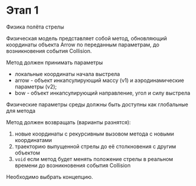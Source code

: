 # Этап 1
Физика полёта стрелы

Физическая модель представляет собой метод, обновляющий координаты объекта Arrow по переданным параметрам, до возникновения события Collision.

Метод должен принимать параметры 
* локальные координаты начала выстрела
* arrow - объект инкапсулирующий массу (v1) и аэродинамические параметры (v2);
* bow - объект инкапсулирующий направление, угол и силу выстрела

Физические параметры среды должны быть доступны как глобальные для метода

Метод должен возвращать (варианты разнятся):
1) новые координаты с рекурсивным вызовом метода с новыми координатами
2) траекторию выпущенной стрелы до её столкновения с другим объектом
3) `void` если метод будет менять положение стрелы в реальном времени до возникновения события Collision

Необходимо выбрать концепцию.
